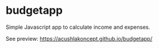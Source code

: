 # budgetapp

Simple Javascript app to calculate income and expenses.

See preview: https://acushlakoncept.github.io/budgetapp/
